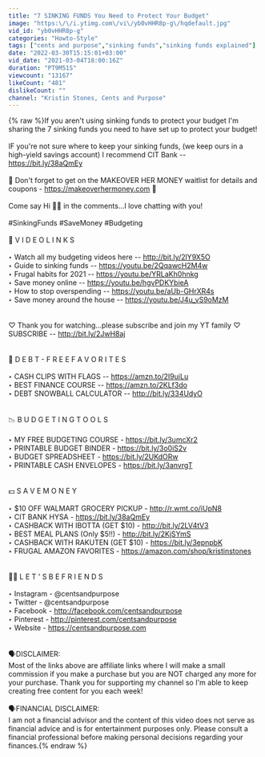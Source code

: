 ```yaml
---
title: "7 SINKING FUNDS You Need to Protect Your Budget"
image: "https:\/\/i.ytimg.com\/vi\/yb0vHHR8p-g\/hqdefault.jpg"
vid_id: "yb0vHHR8p-g"
categories: "Howto-Style"
tags: ["cents and purpose","sinking funds","sinking funds explained"]
date: "2022-03-30T15:15:01+03:00"
vid_date: "2021-03-04T18:00:16Z"
duration: "PT9M51S"
viewcount: "13167"
likeCount: "481"
dislikeCount: ""
channel: "Kristin Stones, Cents and Purpose"
---
```

{% raw %}If you aren't using sinking funds to protect your budget I'm sharing the 7 sinking funds you need to have set up to protect your budget! <br /><br />IF you're not sure where to keep your sinking funds, (we keep ours in a high-yield savings account) I recommend CIT Bank -- <a rel="nofollow" target="blank" href="https://bit.ly/38aQmEy">https://bit.ly/38aQmEy</a><br /><br />💸 Don't forget to get on the MAKEOVER HER MONEY waitlist for details and coupons - <a rel="nofollow" target="blank" href="https://makeoverhermoney.com">https://makeoverhermoney.com</a> 💸<br /><br />Come say Hi 👋🏻 in the comments...I love chatting with you!<br /><br />#SinkingFunds #SaveMoney #Budgeting<br /><br />🔗 V I  D E O   L I N K S<br /><br />‣ Watch all my budgeting videos here --  <a rel="nofollow" target="blank" href="http://bit.ly/2lY9X5O">http://bit.ly/2lY9X5O</a><br />‣ Guide to sinking funds --  <a rel="nofollow" target="blank" href="https://youtu.be/2QqawcH2M4w">https://youtu.be/2QqawcH2M4w</a><br />‣ Frugal habits for 2021 -- <a rel="nofollow" target="blank" href="https://youtu.be/YRLaKh0hnkg">https://youtu.be/YRLaKh0hnkg</a><br />‣ Save money online -- <a rel="nofollow" target="blank" href="https://youtu.be/hgvPDKYbieA">https://youtu.be/hgvPDKYbieA</a><br />‣ How to stop overspending -- <a rel="nofollow" target="blank" href="https://youtu.be/aUb-GHrXR4s">https://youtu.be/aUb-GHrXR4s</a><br />‣ Save money around the house -- <a rel="nofollow" target="blank" href="https://youtu.be/J4u_vS9oMzM">https://youtu.be/J4u_vS9oMzM</a><br /><br /><br />♡ Thank you for watching...please subscribe and join my YT family ♡<br />SUBSCRIBE -- <a rel="nofollow" target="blank" href="http://bit.ly/2JwH8aj">http://bit.ly/2JwH8aj</a><br /><br /><br />💸 D E B T - F R E E   F A V O R I T E S <br /><br />‣ CASH CLIPS WITH FLAGS --  <a rel="nofollow" target="blank" href="https://amzn.to/2I9uiLu">https://amzn.to/2I9uiLu</a><br />‣ BEST FINANCE COURSE --  <a rel="nofollow" target="blank" href="https://amzn.to/2KLf3do">https://amzn.to/2KLf3do</a><br />‣ DEBT SNOWBALL CALCULATOR  --  <a rel="nofollow" target="blank" href="http://bit.ly/334UdyO">http://bit.ly/334UdyO</a><br /><br /><br />📉 B U D G E T I N G   T O O L S <br /><br />‣ MY FREE BUDGETING COURSE - <a rel="nofollow" target="blank" href="https://bit.ly/3umcXr2">https://bit.ly/3umcXr2</a><br />‣ PRINTABLE BUDGET BINDER - <a rel="nofollow" target="blank" href="https://bit.ly/3o0iS2v">https://bit.ly/3o0iS2v</a><br />‣ BUDGET SPREADSHEET - <a rel="nofollow" target="blank" href="https://bit.ly/2UKdORw">https://bit.ly/2UKdORw</a><br />‣ PRINTABLE CASH ENVELOPES  -  <a rel="nofollow" target="blank" href="https://bit.ly/3anvrgT">https://bit.ly/3anvrgT</a><br /><br /><br />💵 S A V E   M O N E Y<br /><br />‣ $10 OFF WALMART GROCERY PICKUP - <a rel="nofollow" target="blank" href="http://r.wmt.co/iUpN8">http://r.wmt.co/iUpN8</a><br />‣ CIT BANK HYSA - <a rel="nofollow" target="blank" href="https://bit.ly/38aQmEy">https://bit.ly/38aQmEy</a><br />‣ CASHBACK WITH IBOTTA (GET $10) - <a rel="nofollow" target="blank" href="http://bit.ly/2LV4tV3">http://bit.ly/2LV4tV3</a><br />‣ BEST MEAL PLANS (Only $5!!) - <a rel="nofollow" target="blank" href="http://bit.ly/2KjSYmS">http://bit.ly/2KjSYmS</a><br />‣ CASHBACK WITH RAKUTEN (GET $10) - <a rel="nofollow" target="blank" href="https://bit.ly/3epnpbK">https://bit.ly/3epnpbK</a><br />‣ FRUGAL AMAZON FAVORITES - <a rel="nofollow" target="blank" href="https://amazon.com/shop/kristinstones">https://amazon.com/shop/kristinstones</a><br /><br /><br />👯‍♀️ L E T ' S   B E   F R I E N D S <br /><br />‣ Instagram - @centsandpurpose<br />‣ Twitter - @centsandpurpose<br />‣ Facebook - <a rel="nofollow" target="blank" href="http://facebook.com/centsandpurpose">http://facebook.com/centsandpurpose</a><br />‣ Pinterest - <a rel="nofollow" target="blank" href="http://pinterest.com/centsandpurpose">http://pinterest.com/centsandpurpose</a><br />‣ Website - <a rel="nofollow" target="blank" href="https://centsandpurpose.com">https://centsandpurpose.com</a><br /><br /><br />🗣DISCLAIMER:  <br />Most of the links above are affiliate links where I will make a small commission if you make a purchase but you are NOT charged any more for your purchase.  Thank you for supporting my channel so I'm able to keep creating free content for you each week! <br /><br />🗣FINANCIAL DISCLAIMER: <br />I am not a financial advisor and the content of this video does not serve as financial advice and is for entertainment purposes only. Please consult a financial professional before making personal decisions regarding your finances.{% endraw %}
